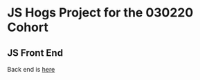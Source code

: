 # JS Hogs Project for the 030220 Cohort

## JS Front End

Back end is [here](https://github.com/cjbrock/js-hogs-back-end-030220)